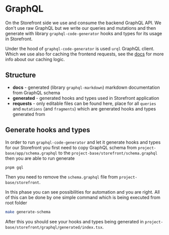 # GraphQL

On the Storefront side we use and consume the backend GraphQL API. We don't use raw GraphQL but we write our queries and mutations and then generate with library `graphql-code-generator` hooks and types for its usage in Storefront.

Under the hood of `graphql-code-generator` is used `urql` GraphQL client. Which we use also for caching the frontend requests, see the [docs](./caching.md) for more info about our caching logic.

## Structure

- **docs** - generated (library `graphql-markdown`) markdown documentation from GraphQL schema
- **generated** - generated hooks and types used in Storefront application
- **requests** - only editable files can be found here, place for all `queries` and `mutations` (and `fragments`) which are generated hooks and types generated from

## Generate hooks and types

In order to run `graphql-code-generator` and let it generate hooks and types for our Storefront you first need to copy GraphQL schema from `project-base/app/schema.graphql` to the `project-base/storefront/schema.graphql` then you are able to run generate

```bash
pnpm gql
```

Then you need to remove the `schema.graphql` file from `project-base/storefront`.

In this phase you can see possibilities for automation and you are right. All of this can be done by one simple command which is being executed from root folder

```bash
make generate-schema
```

After this you should see your hooks and types being generated in `project-base/storefront/graphql/generated/index.tsx`.
